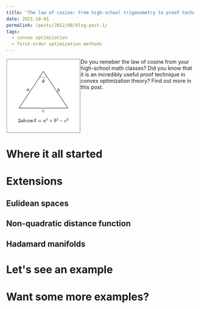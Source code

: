 ```yaml
---
title: 'The law of cosine: From high-school trigonometry to proof techniques in convex optimization'
date: 2021-10-01
permalink: /posts/2012/08/blog-post-1/
tags:
  - convex optimization
  - first-order optimization methods
---
```

<img src="/images/cosine.png" width="200" height="200" img align='left' margin-right="10"> 

Do you remeber the law of cosine from your high-school math classes? Did you know that it is an incredibly useful proof technique in convex optimization theory? Find out more in this post. 

<br clear="left"/>

Where it all started
======

Extensions
======

Eulidean spaces
------

Non-quadratic distance function
------

Hadamard manifolds
------

Let's see an example
======

Want some more examples?
======
